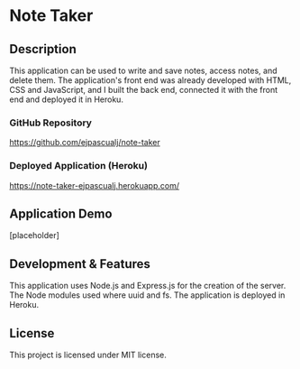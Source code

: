 # Note Taker


## Description

This application can be used to write and save notes, access notes, and delete them. The application's front end was already developed with HTML, CSS and JavaScript, and I built the back end, connected it with the front end and deployed it in Heroku.


### GitHub Repository

https://github.com/ejpascualj/note-taker


### Deployed Application (Heroku)

https://note-taker-ejpascualj.herokuapp.com/


## Application Demo

[placeholder]

## Development & Features

This application uses Node.js and Express.js for the creation of the server.
The Node modules used where uuid and fs. The application is deployed in Heroku.

## License

This project is licensed under MIT license.
